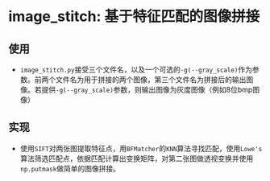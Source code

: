 # image_stitch: 基于特征匹配的图像拼接
## 使用
  - ```image_stitch.py```接受三个文件名，以及一个可选的```-g(--gray_scale)```作为参数。前两个文件名为用于拼接的两个图像，第三个文件名为拼接后的输出图像。若提供```-g(--gray_scale)```参数，则输出图像为灰度图像（例如8位bmp图像）
## 实现
  - 使用```SIFT```对两张图提取特征点，用```BFMatcher```的```KNN```算法寻找匹配，使用```Lowe's```算法筛选匹配点，依据匹配计算出变换矩阵，对第二张图做透视变换并使用```np.putmask```做简单的图像拼接。